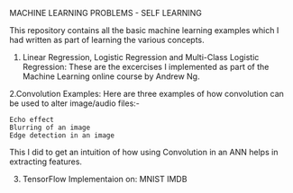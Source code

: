 MACHINE LEARNING PROBLEMS - SELF LEARNING

This repository contains all the basic machine learning examples which I had written as part of learning the various concepts.

1. Linear Regression, Logistic Regression and Multi-Class Logistic Regression: These are the excercises I implemented as part of the Machine Learning online course by Andrew Ng.

 2.Convolution Examples: Here are three examples of how convolution can be used to alter image/audio files:-

    Echo effect
    Blurring of an image
    Edge detection in an image
This I did to get an intuition of how using Convolution in an ANN helps in extracting features.

3. TensorFlow Implementaion on:
    MNIST 
    IMDB
